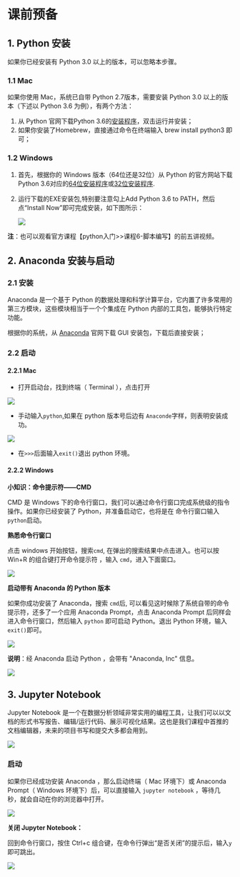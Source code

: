 # 课前预备

## 1. Python 安装

如果你已经安装有 Python 3.0 以上的版本，可以忽略本步骤。

### 1.1 Mac

如果你使用 Mac，系统已自带 Python 2.7版本，需要安装 Python 3.0 以上的版本（下述以 Python 3.6 为例），有两个方法：

1. 从 Python 官网下载Python 3.6的[安装程序](https://www.python.org/ftp/python/3.6.3/python-3.6.3-macosx10.6.pkg)，双击运行并安装；
2. 如果你安装了Homebrew，直接通过命令在终端输入 brew install python3 即可；

### 1.2 Windows

1. 首先，根据你的 Windows 版本（64位还是32位）从 Python 的官方网站下载 Python 3.6对应的[64位安装程序](https://www.python.org/ftp/python/3.6.3/python-3.6.3-amd64.exe)或[32位安装程序](https://www.python.org/ftp/python/3.6.3/python-3.6.3.exe).
2. 运行下载的EXE安装包,特别要注意勾上Add Python 3.6 to PATH，然后点“Install Now”即可完成安装，如下图所示：

   ![](.gitbook/assets/windows_python.png)

**注**：也可以观看官方课程【python入门&gt;&gt;课程6-脚本编写】的前五讲视频。

## 2. Anaconda 安装与启动

### 2.1 安装

Anaconda 是一个基于 Python 的数据处理和科学计算平台，它内置了许多常用的第三方模块，这些模块相当于一个个集成在 Python 内部的工具包，能够执行特定功能。

根据你的系统，从 [Anaconda](https://www.anaconda.com/download/) 官网下载 GUI 安装包，下载后直接安装；

### 2.2 启动

#### 2.2.1 Mac

* 打开启动台，找到终端（ Terminal ），点击打开

![](.gitbook/assets/terminal.png)

* 手动输入`python`,如果在 python 版本号后边有 `Anaconde`字样，则表明安装成功。

![](.gitbook/assets/anaconda_install.png)

* 在`>>>`后面输入`exit()`退出 python 环境。

#### 2.2.2 Windows

 **小知识：命令提示符——CMD**

CMD 是 Windows 下的命令行窗口，我们可以通过命令行窗口完成系统级的指令操作。如果你已经安装了 Python，并准备启动它，也将是在 命令行窗口输入`python`启动。

**熟悉命令行窗口**

点击 windows 开始按钮，搜索`cmd`, 在弹出的搜索结果中点击进入。也可以按 Win+R 的组合键打开命令提示符 ，输入 `cmd`，进入下面窗口。

![](.gitbook/assets/cmd.png)

**启动带有 Anaconda 的 Python 版本**

如果你成功安装了 Anaconda，搜索 `cmd`后, 可以看见这时候除了系统自带的命令提示符，还多了一个应用 Anaconda Prompt，点击 Anaconda Prompt 后同样会进入命令行窗口，然后输入 `python` 即可启动 Python。退出 Python 环境，输入 `exit()`即可。

![](.gitbook/assets/cmd_prompt.png)

**说明**：经 Anaconda 启动 Python ，会带有 "Anaconda, Inc" 信息。

![](.gitbook/assets/anaconda_2.png)

## 3. Jupyter Notebook

Jupyter Notebook 是一个在数据分析领域非常实用的编程工具，让我们可以以文档的形式书写报告、编辑/运行代码、展示可视化结果。这也是我们课程中首推的文档编辑器，未来的项目书写和提交大多都会用到。

![](.gitbook/assets/jupyterpreview.png)

### 启动

如果你已经成功安装 Anaconda ，那么启动终端（ Mac 环境下）或 Anaconda Prompt（ Windows 环境下）后，可以直接输入 `jupyter notebook` ，等待几秒，就会自动在你的浏览器中打开。

![](.gitbook/assets/jupter.png)

**关闭 Jupyter Notebook：**

回到命令行窗口，按住 Ctrl+c 组合键，在命令行弹出“是否关闭”的提示后，输入`y`即可跳出。

![](.gitbook/assets/jupyter_notebook.png)

